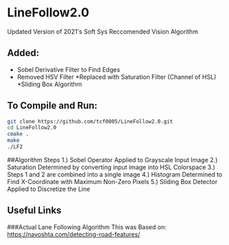 # LineFollow2.0
Updated Version of 2021's Soft Sys Reccomended Vision Algorithm 
## Added:
* Sobel Derivative Filter to Find Edges
* Removed HSV Filter 
  *Replaced with Saturation Filter (Channel of HSL)
*Sliding Box Algorithm


## To Compile and Run:
```bash
git clone https://github.com/tcf0005/LineFollow2.0.git
cd LineFollow2.0
cmake .
make 
./LF2
```

##Algorithm Steps
1.) Sobel Operator Applied to Grayscale Input Image
2.) Saturation Determined by converting input image into HSL Colorspace
3.) Steps 1 and 2 are combined into a single image
4.) Histogram Determined to Find X-Coordinate with Maximum Non-Zero Pixels
5.) Sliding Box Detector Applied to Discretize the Line

## Useful Links
###Actual Lane Following Algorithm This was Based on: 
https://navoshta.com/detecting-road-features/
